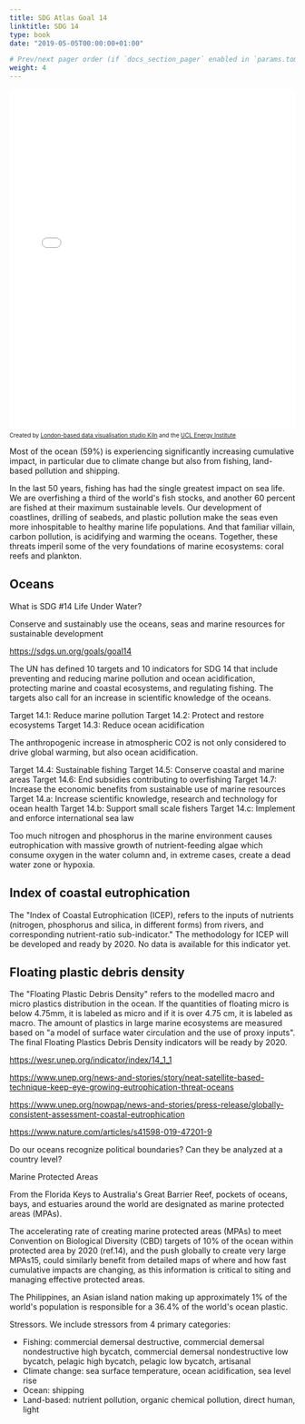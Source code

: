```yaml
---
title: SDG Atlas Goal 14
linktitle: SDG 14
type: book
date: "2019-05-05T00:00:00+01:00"

# Prev/next pager order (if `docs_section_pager` enabled in `params.toml`)
weight: 4
---
```


<iframe src="//www.shipmap.org" style="width: 100%; height: 600px; border: 0" frameborder="0"></iframe><div style="width: 100%; font-size: 10px; margin-top: 4px">Created by <a target="_top" href="https://www.kiln.digital/">London-based data visualisation studio Kiln</a> and the <a target="_top" href="http://www.bartlett.ucl.ac.uk/energy">UCL Energy Institute</a></div>

Most of the ocean (59%) is experiencing significantly increasing cumulative impact, in particular due to climate change but also from fishing, land-based pollution and shipping.

In the last 50 years, fishing has had the single greatest impact on sea life. We are overfishing a third of the world's fish stocks, and another 60 percent are fished at their maximum sustainable levels. Our development of coastlines, drilling of seabeds, and plastic pollution make the seas even more inhospitable to healthy marine life populations. And that familiar villain, carbon pollution, is acidifying and warming the oceans. Together, these threats imperil some of the very foundations of marine ecosystems: coral reefs and plankton.

## Oceans

What is SDG #14 Life Under Water?

Conserve and sustainably use the oceans, seas and marine resources for sustainable development

https://sdgs.un.org/goals/goal14 

The UN has defined 10 targets and 10 indicators for SDG 14 that include preventing and reducing marine pollution and ocean acidification, protecting marine and coastal ecosystems, and regulating fishing. The targets also call for an increase in scientific knowledge of the oceans.

Target 14.1: Reduce marine pollution
Target 14.2: Protect and restore ecosystems
Target 14.3: Reduce ocean acidification

The anthropogenic increase in atmospheric CO2 is not only considered to drive global warming, but also ocean acidification. 

Target 14.4: Sustainable fishing
Target 14.5: Conserve coastal and marine areas
Target 14.6: End subsidies contributing to overfishing
Target 14.7: Increase the economic benefits from sustainable use of marine resources
Target 14.a: Increase scientific knowledge, research and technology for ocean health
Target 14.b: Support small scale fishers
Target 14.c: Implement and enforce international sea law


Too much nitrogen and phosphorus in the marine environment causes eutrophication with massive growth of nutrient-feeding algae which consume oxygen in the water column and, in extreme cases, create a dead water zone or hypoxia.

## Index of coastal eutrophication 

The "Index of Coastal Eutrophication (ICEP), refers to the inputs of nutrients (nitrogen, phosphorus and silica, in different forms) from rivers, and corresponding nutrient-ratio sub-indicator." The methodology for ICEP will be developed and ready by 2020. No data is available for this indicator yet.

## Floating plastic debris density

The "Floating Plastic Debris Density" refers to the modelled macro and micro plastics distribution in the ocean. If the quantities of floating micro is below 4.75mm, it is labeled as micro and if it is over 4.75 cm, it is labeled as macro. The amount of plastics in large marine ecosystems are measured based on "a model of surface water circulation and the use of proxy inputs". The final Floating Plastics Debris Density indicators will be ready by 2020.


https://wesr.unep.org/indicator/index/14_1_1

https://www.unep.org/news-and-stories/story/neat-satellite-based-technique-keep-eye-growing-eutrophication-threat-oceans 

https://www.unep.org/nowpap/news-and-stories/press-release/globally-consistent-assessment-coastal-eutrophication

https://www.nature.com/articles/s41598-019-47201-9


Do our oceans recognize political boundaries? Can they be analyzed at a country level?

Marine Protected Areas

From the Florida Keys to Australia's Great Barrier Reef, pockets of oceans, bays, and estuaries around the world are designated as marine protected areas (MPAs).

The accelerating rate of creating marine protected areas (MPAs) to meet Convention on Biological Diversity (CBD) targets of 10% of the ocean within protected area by 2020 (ref.14), and the push globally to create very large MPAs15, could similarly benefit from detailed maps of where and how fast cumulative impacts are changing, as this information is critical to siting and managing effective protected areas.

The Philippines, an Asian island nation making up approximately 1% of the world's population is responsible for a 36.4% of the world's ocean plastic.


Stressors. We include stressors from 4 primary categories:
* Fishing: commercial demersal destructive, commercial demersal nondestructive high bycatch, commercial demersal nondestructive low bycatch, pelagic high bycatch, pelagic low bycatch, artisanal
* Climate change: sea surface temperature, ocean acidification, sea level rise
* Ocean: shipping
* Land-based: nutrient pollution, organic chemical pollution, direct human, light


